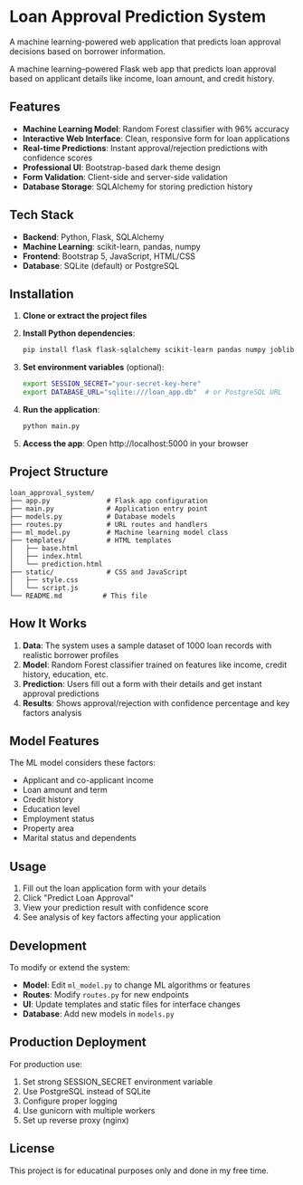 
# Loan Approval Prediction System
A machine learning-powered web application that predicts loan approval decisions based on borrower information.

A machine learning–powered Flask web app that predicts loan approval based on applicant details like income, loan amount, and credit history.
## Features

- **Machine Learning Model**: Random Forest classifier with 96% accuracy
- **Interactive Web Interface**: Clean, responsive form for loan applications
- **Real-time Predictions**: Instant approval/rejection predictions with confidence scores
- **Professional UI**: Bootstrap-based dark theme design
- **Form Validation**: Client-side and server-side validation
- **Database Storage**: SQLAlchemy for storing prediction history

## Tech Stack

- **Backend**: Python, Flask, SQLAlchemy
- **Machine Learning**: scikit-learn, pandas, numpy
- **Frontend**: Bootstrap 5, JavaScript, HTML/CSS
- **Database**: SQLite (default) or PostgreSQL

## Installation

1. **Clone or extract the project files**

2. **Install Python dependencies**:
   ```bash
   pip install flask flask-sqlalchemy scikit-learn pandas numpy joblib gunicorn werkzeug email-validator psycopg2-binary sqlalchemy
   ```

3. **Set environment variables** (optional):
   ```bash
   export SESSION_SECRET="your-secret-key-here"
   export DATABASE_URL="sqlite:///loan_app.db"  # or PostgreSQL URL
   ```

4. **Run the application**:
   ```bash
   python main.py
   ```

5. **Access the app**: Open http://localhost:5000 in your browser

## Project Structure

```
loan_approval_system/
├── app.py              # Flask app configuration
├── main.py             # Application entry point
├── models.py           # Database models
├── routes.py           # URL routes and handlers
├── ml_model.py         # Machine learning model class
├── templates/          # HTML templates
│   ├── base.html
│   ├── index.html
│   └── prediction.html
├── static/             # CSS and JavaScript
│   ├── style.css
│   └── script.js
└── README.md          # This file
```

## How It Works

1. **Data**: The system uses a sample dataset of 1000 loan records with realistic borrower profiles
2. **Model**: Random Forest classifier trained on features like income, credit history, education, etc.
3. **Prediction**: Users fill out a form with their details and get instant approval predictions
4. **Results**: Shows approval/rejection with confidence percentage and key factors analysis

## Model Features

The ML model considers these factors:
- Applicant and co-applicant income
- Loan amount and term
- Credit history
- Education level
- Employment status
- Property area
- Marital status and dependents

## Usage

1. Fill out the loan application form with your details
2. Click "Predict Loan Approval"
3. View your prediction result with confidence score
4. See analysis of key factors affecting your application

## Development

To modify or extend the system:

- **Model**: Edit `ml_model.py` to change ML algorithms or features
- **Routes**: Modify `routes.py` for new endpoints
- **UI**: Update templates and static files for interface changes
- **Database**: Add new models in `models.py`

## Production Deployment

For production use:
1. Set strong SESSION_SECRET environment variable
2. Use PostgreSQL instead of SQLite
3. Configure proper logging
4. Use gunicorn with multiple workers
5. Set up reverse proxy (nginx)

## License

This project is for educatinal purposes only and done in my free time.
